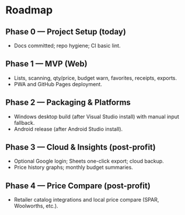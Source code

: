 # Roadmap

## Phase 0 — Project Setup (today)
- Docs committed; repo hygiene; CI basic lint.

## Phase 1 — MVP (Web)
- Lists, scanning, qty/price, budget warn, favorites, receipts, exports.
- PWA and GitHub Pages deployment.

## Phase 2 — Packaging & Platforms
- Windows desktop build (after Visual Studio install) with manual input fallback.
- Android release (after Android Studio install).

## Phase 3 — Cloud & Insights (post-profit)
- Optional Google login; Sheets one-click export; cloud backup.
- Price history graphs; monthly budget summaries.

## Phase 4 — Price Compare (post-profit)
- Retailer catalog integrations and local price compare (SPAR, Woolworths, etc.).
